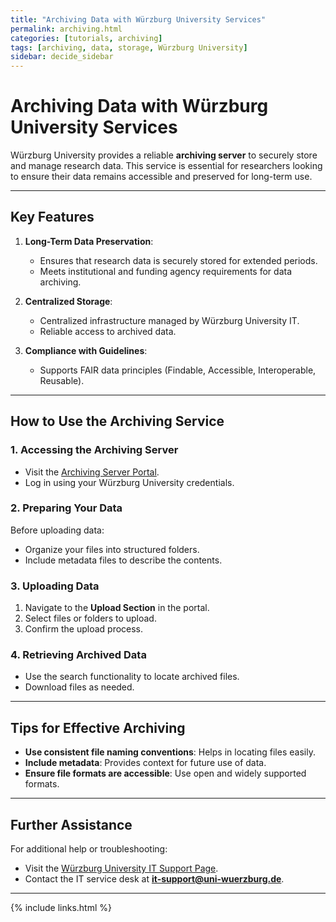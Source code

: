 ```yaml
---
title: "Archiving Data with Würzburg University Services"
permalink: archiving.html
categories: [tutorials, archiving]
tags: [archiving, data, storage, Würzburg University]
sidebar: decide_sidebar
---
```


# Archiving Data with Würzburg University Services

Würzburg University provides a reliable **archiving server** to securely store and manage research data. This service is essential for researchers looking to ensure their data remains accessible and preserved for long-term use.

---

## **Key Features**
1. **Long-Term Data Preservation**:
   - Ensures that research data is securely stored for extended periods.
   - Meets institutional and funding agency requirements for data archiving.

2. **Centralized Storage**:
   - Centralized infrastructure managed by Würzburg University IT.
   - Reliable access to archived data.

3. **Compliance with Guidelines**:
   - Supports FAIR data principles (Findable, Accessible, Interoperable, Reusable).

---

## **How to Use the Archiving Service**

### **1. Accessing the Archiving Server**
- Visit the [Archiving Server Portal](https://www.rz.uni-wuerzburg.de/dienste/rzserver/svb/archivserver/).
- Log in using your Würzburg University credentials.

### **2. Preparing Your Data**
Before uploading data:
- Organize your files into structured folders.
- Include metadata files to describe the contents.

### **3. Uploading Data**
1. Navigate to the **Upload Section** in the portal.
2. Select files or folders to upload.
3. Confirm the upload process.

### **4. Retrieving Archived Data**
- Use the search functionality to locate archived files.
- Download files as needed.

---

## **Tips for Effective Archiving**
- **Use consistent file naming conventions**: Helps in locating files easily.
- **Include metadata**: Provides context for future use of data.
- **Ensure file formats are accessible**: Use open and widely supported formats.

---

## **Further Assistance**
For additional help or troubleshooting:
- Visit the [Würzburg University IT Support Page](https://www.rz.uni-wuerzburg.de/).
- Contact the IT service desk at **it-support@uni-wuerzburg.de**.

---

{% include links.html %}
